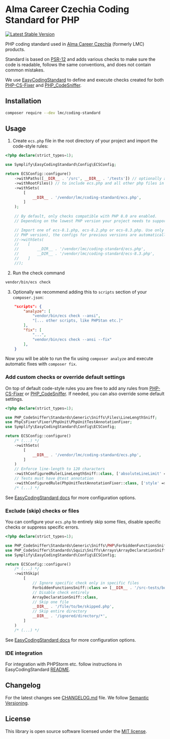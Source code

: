 # Alma Career Czechia Coding Standard for PHP

[![Latest Stable Version](https://img.shields.io/packagist/v/lmc/coding-standard.svg?style=flat-square)](https://packagist.org/packages/lmc/coding-standard)

PHP coding standard used in [Alma Career Czechia](https://www.almacareer.com/) (formerly LMC) products.

Standard is based on [PSR-12](https://www.php-fig.org/psr/psr-12/) and adds
various checks to make sure the code is readable, follows the same conventions, and does not contain common mistakes.

We use [EasyCodingStandard] to define and execute checks created for both [PHP-CS-Fixer] and [PHP_CodeSniffer].

## Installation

```bash
composer require --dev lmc/coding-standard
```

## Usage

1. Create `ecs.php` file in the root directory of your project and import the code-style rules:

```php
<?php declare(strict_types=1);

use Symplify\EasyCodingStandard\Config\ECSConfig;

return ECSConfig::configure()
    ->withPaths([__DIR__ . '/src', __DIR__ . '/tests']) // optionally add 'config' or other directories with PHP files
    ->withRootFiles() // to include ecs.php and all other php files in the root directory
    ->withSets(
        [
            __DIR__ . '/vendor/lmc/coding-standard/ecs.php',
        ]
    );
    
    // By default, only checks compatible with PHP 8.0 are enabled.
    // Depending on the lowest PHP version your project needs to support, you can enable additional checks.

    // Import one of ecs-8.1.php, ecs-8.2.php or ecs-8.3.php. Use only one additional file (for the highest possible
    // PHP version), the configs for previous versions are automatically included.
    //->withSets(
    //    [
    //        __DIR__ . '/vendor/lmc/coding-standard/ecs.php',
    //        __DIR__ . '/vendor/lmc/coding-standard/ecs-8.3.php',
    //    ]
    //);
```

2. Run the check command

```bash
vendor/bin/ecs check
```

3. Optionally we recommend adding this to `scripts` section of your `composer.json`:

```json
    "scripts": {
        "analyze": [
            "vendor/bin/ecs check --ansi",
            "[... other scripts, like PHPStan etc.]"
        ],
        "fix": [
            "...",
            "vendor/bin/ecs check --ansi --fix"
        ],
    }
```

Now you will be able to run the fix using `composer analyze` and execute automatic fixes with `composer fix`.

### Add custom checks or override default settings

On top of default code-style rules you are free to add any rules from [PHP-CS-Fixer] or [PHP_CodeSniffer].
If needed, you can also override some default settings.

```php
<?php declare(strict_types=1);

use PHP_CodeSniffer\Standards\Generic\Sniffs\Files\LineLengthSniff;
use PhpCsFixer\Fixer\PhpUnit\PhpUnitTestAnnotationFixer;
use Symplify\EasyCodingStandard\Config\ECSConfig;

return ECSConfig::configure()
    /* (...) */
    ->withSets(
        [
            __DIR__ . '/vendor/lmc/coding-standard/ecs.php',
        ]
    )
    // Enforce line-length to 120 characters
    ->withConfiguredRule(LineLengthSniff::class, ['absoluteLineLimit' => 120])
    // Tests must have @test annotation
    ->withConfiguredRule(PhpUnitTestAnnotationFixer::class, ['style' => 'annotation']);
    /* (...) */
```

See [EasyCodingStandard docs](https://github.com/symplify/easy-coding-standard#configuration) for more configuration options.


### Exclude (skip) checks or files

You can configure your `ecs.php` to entirely skip some files, disable specific checks or suppress specific errors.

```php
<?php declare(strict_types=1);

use PHP_CodeSniffer\Standards\Generic\Sniffs\PHP\ForbiddenFunctionsSniff;
use PHP_CodeSniffer\Standards\Squiz\Sniffs\Arrays\ArrayDeclarationSniff;
use Symplify\EasyCodingStandard\Config\ECSConfig;

return ECSConfig::configure()
    /* (...) */
    ->withSkip(
        [
            // Ignore specific check only in specific files
            ForbiddenFunctionsSniff::class => [__DIR__ . '/src-tests/bootstrap.php'],
            // Disable check entirely
            ArrayDeclarationSniff::class,
            // Skip one file
            __DIR__ . '/file/to/be/skipped.php',
            // Skip entire directory
            __DIR__ . '/ignored/directory/*',
        ]
    )
    /* (...) */
```

See [EasyCodingStandard docs](https://github.com/symplify/easy-coding-standard#configuration) for more configuration options.

### IDE integration

For integration with PHPStorm etc. follow instructions in EasyCodingStandard [README](https://github.com/symplify/easy-coding-standard#your-ide-integration).

## Changelog
For the latest changes see [CHANGELOG.md](CHANGELOG.md) file. We follow [Semantic Versioning](https://semver.org/).

## License
This library is open source software licensed under the [MIT license](LICENSE.md).

[PHP-CS-Fixer]: https://github.com/FriendsOfPHP/PHP-CS-Fixer
[PHP_CodeSniffer]: https://github.com/squizlabs/PHP_CodeSniffer
[EasyCodingStandard]: https://github.com/symplify/easy-coding-standard
